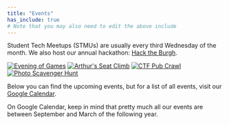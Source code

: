 ```yaml
---
title: "Events"
has_include: true
# Note that you may also need to edit the above include
---
```


Student Tech Meetups (STMUs) are usually every third Wednesday of the month. We also host our annual hackathon: [Hack the Burgh](http://hacktheburgh.com).

<div class="d-flex flex-wrap events-welcome-week justify-content-xl-start justify-content-center">
    <a href="https://www.facebook.com/events/490243701323270/"><img class="img-fluid" src="{{ site.baseurl }}/static/welcome-week-images/01-games-night-min.png" alt="Evening of Games"></a>
    <a href="https://www.facebook.com/events/145500569380536/"><img class="img-fluid" src="{{ site.baseurl }}/static/welcome-week-images/02-arthurs-seat-min.png" alt="Arthur's Seat Climb"></a>
    <a href="https://www.facebook.com/events/486400478359652/"><img class="img-fluid" src="{{ site.baseurl }}/static/welcome-week-images/03-pub-crawl-min.png" alt="CTF Pub Crawl"></a>
    <a href="https://www.facebook.com/events/2387995691426487/"><img class="img-fluid" src="{{ site.baseurl }}/static/welcome-week-images/04-scavenger-hunt-min.png" alt="Photo Scavenger Hunt"></a>
</div>

Below you can find the upcoming events, but for a list of all events, visit our
[Google Calendar](https://calendar.google.com/calendar/embed?title=CompSoc%20Calendar&showPrint=0&showCalendars=0&mode=AGENDA&height=600&wkst=1&bgcolor=%23FFFFFF&src=comp-soc.com_1k2f1gda8js9nav1ilr5g5h6vk%40group.calendar.google.com&color=%23182C57&ctz=Europe%2FLondon).

On Google Calendar, keep in mind that pretty much all our events are between September and March of the following year.

<div id="calendar"></div>
